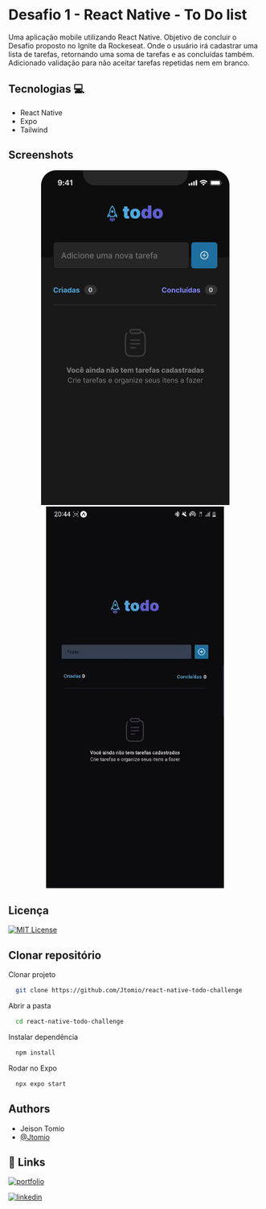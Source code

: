 # Desafio 1 - React Native - To Do list

Uma aplicação mobile utilizando React Native. Objetivo de concluir o Desafio proposto no Ignite da Rockeseat. Onde o usuário irá cadastrar uma lista de tarefas, retornando uma soma de tarefas e as concluídas também. Adicionado validação para não aceitar tarefas repetidas nem em branco.

## Tecnologias 💻

- React Native
- Expo
- Tailwind

## Screenshots

<p align="center">
<img src="./assets/TodoEmpty.png">
<img src="./assets/appgif.gif">
</p>

## Licença

[![MIT License](https://img.shields.io/badge/License-MIT-green.svg)](https://choosealicense.com/licenses/mit/)

## Clonar repositório

Clonar projeto

```bash
  git clone https://github.com/Jtomio/react-native-todo-challenge
```

Abrir a pasta

```bash
  cd react-native-todo-challenge
```

Instalar dependência

```bash
  npm install
```

Rodar no Expo

```bash
  npx expo start
```

## Authors

- Jeison Tomio
- [@Jtomio](https://www.github.com/Jtomio)

## 🔗 Links

[![portfolio](https://img.shields.io/badge/my_portfolio-000?style=for-the-badge&logo=ko-fi&logoColor=white)](https://portfoliojeison.vercel.app/)

[![linkedin](https://img.shields.io/badge/linkedin-0A66C2?style=for-the-badge&logo=linkedin&logoColor=white)](https://www.linkedin.com/in/jeison-tomio/)
